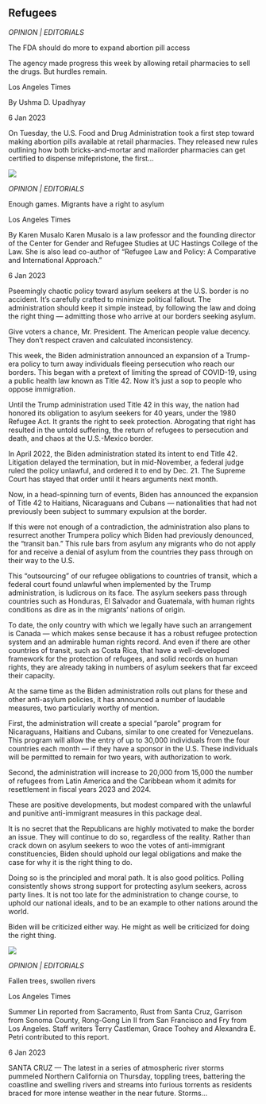 ## Refugees

_OPINION | EDITORIALS_

The FDA should do more to expand abortion pill access

The agency made progress this week by allowing retail pharmacies to sell the drugs. But hurdles remain.

Los Angeles Times

By Ushma D. Upadhyay

6 Jan 2023

On Tuesday, the U.S. Food and Drug Administration took a first step toward making abortion pills available at retail pharmacies. They released new rules outlining how both bricks-and-mortar and mailorder pharmacies can get certified to dispense mifepristone, the first...

![](https://pressreader.hollandamerica.com/images/imagethumb?regionKey=11562023010600000000001001_3458319528&scale=400)

_OPINION | EDITORIALS_

Enough games. Migrants have a right to asylum

Los Angeles Times

By Karen Musalo Karen Musalo is a law professor and the founding director of the Center for Gender and Refugee Studies at UC Hastings College of the Law. She is also lead co-author of “Refugee Law and Policy: A Comparative and International Approach.”

6 Jan 2023

Pseemingly chaotic policy toward asylum seekers at the U.S. border is no accident. It’s carefully crafted to minimize political fallout. The administration should keep it simple instead, by following the law and doing the right thing — admitting those who arrive at our borders seeking asylum.

Give voters a chance, Mr. President. The American people value decency. They don’t respect craven and calculated inconsistency.

This week, the Biden administration announced an expansion of a Trump-era policy to turn away individuals fleeing persecution who reach our borders. This began with a pretext of limiting the spread of COVID-19, using a public health law known as Title 42. Now it’s just a sop to people who oppose immigration.

Until the Trump administration used Title 42 in this way, the nation had honored its obligation to asylum seekers for 40 years, under the 1980 Refugee Act. It grants the right to seek protection. Abrogating that right has resulted in the untold suffering, the return of refugees to persecution and death, and chaos at the U.S.-Mexico border.

In April 2022, the Biden administration stated its intent to end Title 42. Litigation delayed the termination, but in mid-November, a federal judge ruled the policy unlawful, and ordered it to end by Dec. 21. The Supreme Court has stayed that order until it hears arguments next month.

Now, in a head-spinning turn of events, Biden has announced the expansion of Title 42 to Haitians, Nicaraguans and Cubans — nationalities that had not previously been subject to summary expulsion at the border.

If this were not enough of a contradiction, the administration also plans to resurrect another Trumpera policy which Biden had previously denounced, the “transit ban.” This rule bars from asylum any migrants who do not apply for and receive a denial of asylum from the countries they pass through on their way to the U.S.

This “outsourcing” of our refugee obligations to countries of transit, which a federal court found unlawful when implemented by the Trump administration, is ludicrous on its face. The asylum seekers pass through countries such as Honduras, El Salvador and Guatemala, with human rights conditions as dire as in the migrants’ nations of origin.

To date, the only country with which we legally have such an arrangement is Canada — which makes sense because it has a robust refugee protection system and an admirable human rights record. And even if there are other countries of transit, such as Costa Rica, that have a well-developed framework for the protection of refugees, and solid records on human rights, they are already taking in numbers of asylum seekers that far exceed their capacity.

At the same time as the Biden administration rolls out plans for these and other anti-asylum policies, it has announced a number of laudable measures, two particularly worthy of mention.

First, the administration will create a special “parole” program for Nicaraguans, Haitians and Cubans, similar to one created for Venezuelans. This program will allow the entry of up to 30,000 individuals from the four countries each month — if they have a sponsor in the U.S. These individuals will be permitted to remain for two years, with authorization to work.

Second, the administration will increase to 20,000 from 15,000 the number of refugees from Latin America and the Caribbean whom it admits for resettlement in fiscal years 2023 and 2024.

These are positive developments, but modest compared with the unlawful and punitive anti-immigrant measures in this package deal.

It is no secret that the Republicans are highly motivated to make the border an issue. They will continue to do so, regardless of the reality. Rather than crack down on asylum seekers to woo the votes of anti-immigrant constituencies, Biden should uphold our legal obligations and make the case for why it is the right thing to do.

Doing so is the principled and moral path. It is also good politics. Polling consistently shows strong support for protecting asylum seekers, across party lines. It is not too late for the administration to change course, to uphold our national ideals, and to be an example to other nations around the world.

Biden will be criticized either way. He might as well be criticized for doing the right thing.

![](https://pressreader.hollandamerica.com/images/imagethumb?regionKey=11562023010600000000001001_3458319530&scale=331)

_OPINION | EDITORIALS_

Fallen trees, swollen rivers

Los Angeles Times

Summer Lin reported from Sacramento, Rust from Santa Cruz, Garrison from Sonoma County, Rong-Gong Lin II from San Francisco and Fry from Los Angeles. Staff writers Terry Castleman, Grace Toohey and Alexandra E. Petri contributed to this report.

6 Jan 2023

SANTA CRUZ — The latest in a series of atmospheric river storms pummeled Northern California on Thursday, toppling trees, battering the coastline and swelling rivers and streams into furious torrents as residents braced for more intense weather in the near future. Storms...

